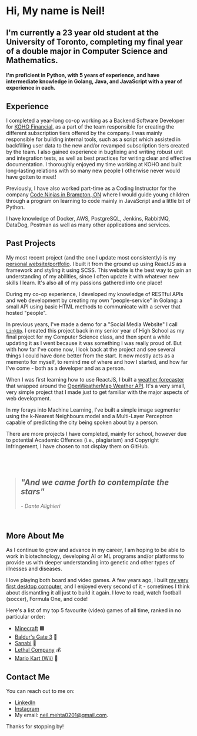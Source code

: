 # Hi, My name is Neil! 

## I'm currently a 23 year old student at the University of Toronto, completing my final year of a double major in Computer Science and Mathematics.
#### I'm proficient in Python, with 5 years of experience, and have intermediate knowledge in Golang, Java, and JavaScript with a year of experience in each.

## Experience
I completed a year-long co-op working as a Backend Software Developer for [KOHO Financial](https://www.koho.ca/), as a part of the team responsible for creating the different subscription tiers offered by the company. I was mainly responsible for building internal tools, such as a script which assisted in backfilling user data to the new and/or revamped subscription tiers created by the team. I also gained experience in bugfixing and writing robust unit and integration tests, as well as best practices for writing clear and effective documentation. I thoroughly enjoyed my time working at KOHO and built long-lasting relations with so many new people I otherwise never would have gotten to meet!

Previously, I have also worked part-time as a Coding Instructor for the company [Code Ninjas in Brampton, ON](https://www.codeninjas.com/brampton-south-west-on-ca) where I would guide young children through a program on learning to code mainly in JavaScript and a little bit of Python.

I have knowledge of Docker, AWS, PostgreSQL, Jenkins, RabbitMQ, DataDog, Postman as well as many other applications and services.

## Past Projects

My most recent project (and the one I update most consistently) is my [personal website/portfolio](https://neil-mehta.com). I built it from the ground up using ReactJS as a framework and styling it using SCSS. This website is the best way to gain an understanding of my abilities, since I often update it with whatever new skills I learn. It's also all of my passions gathered into one place!

During my co-op experience, I developed my knowledge of RESTful APIs and web development by creating my own "people-service" in Golang: a small API using basic HTML methods to communicate with a server that hosted "people".

In previous years, I've made a demo for a "Social Media Website" I call [```LinkUp```](https://github.com/neil-mehta-code/LinkUp_Social_Media_Website.git). I created this project back in my senior year of High School as my final project for my Computer Science class, and then spent a while updating it as I went because it was something I was really proud of. But with how far I've come now, I look back at the project and see several things I could have done better from the start. It now mostly acts as a memento for myself, to remind me of where and how I started, and how far I've come - both as a developer and as a person.

When I was first learning how to use ReactJS, I built a [weather forecaster](https://github.com/neil-mehta-code/weather_forecaster_final) that wrapped around the [OpenWeatherMap Weather API](https://openweathermap.org/api). It's a very small, very simple project that I made just to get familiar with the major aspects of web development.

In my forays into Machine Learning, I've built a simple image segmenter using the k-Nearest Neighbours model and a Multi-Layer Perceptron capable of predicting the city being spoken about by a person.

There are more projects I have completed, mainly for school, however due to potential Academic Offences (i.e., plagiarism) and Copyright Infringement, I have chosen to not display them on GitHub.

<br/>
<br/>

> ## _"And we came forth to contemplate the stars"_
> _- Dante Alighieri_

<br/>

## More About Me

As I continue to grow and advance in my career, I am hoping to be able to work in biotechnology, developing AI or ML programs and/or platforms to provide us with deeper understanding into genetic and other types of illnesses and diseases.

I love playing both board and video games. A few years ago, I built [my very first desktop computer](https://ca.pcpartpicker.com/b/zcJbt6), and I enjoyed every second of it - sometimes I think about dismantling it all just to build it again. I love to read, watch football (soccer), Formula One, and code!

Here's a list of my top 5 favourite (video) games of all time, ranked in no particular order:
- [Minecraft](https://www.minecraft.net/en-us/about-minecraft) 🟫
- [Baldur's Gate 3](https://baldursgate3.game/) 🐲
- [Sanabi](https://store.steampowered.com/app/1562700/SANABI/) 🌆
- [Lethal Company](https://store.steampowered.com/app/1966720/Lethal_Company/) 💰 
- [Mario Kart (Wii)](https://www.mariowiki.com/Mario_Kart_Wii) 🍄

## Contact Me
You can reach out to me on:
- [LinkedIn](https://www.linkedin.com/in/neil-mehta-529944244/)
- [Instagram](https://www.instagram.com/mchappyneil/)
- My email: neil.mehta0201@gmail.com.

Thanks for stopping by!

<!---
neil-mehta-code/neil-mehta-code is a ✨ special ✨ repository because its `README.md` (this file) appears on your GitHub profile.
You can click the Preview link to take a look at your changes.
--->

